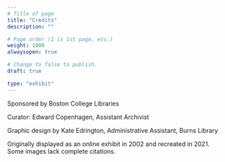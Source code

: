 ```yaml
---
# Title of page
title: "Credits"
description: ""

# Page order (1 is 1st page, etc.)
weight: 1000
alwaysopen: true

# Change to false to publish.
draft: true

type: "exhibit"
---
```


Sponsored by Boston College Libraries

Curator: Edward Copenhagen, Assistant Archivist

Graphic design by Kate Edrington, Administrative Assistant, Burns Library

Originally displayed as an online exhibit in 2002 and recreated in 2021. Some images lack complete citations.